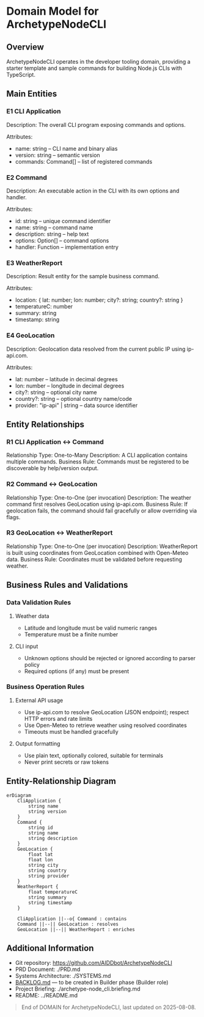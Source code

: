 # Domain Model for ArchetypeNodeCLI

## Overview

ArchetypeNodeCLI operates in the developer tooling domain, providing a starter template and sample commands for building Node.js CLIs with TypeScript.

## Main Entities

### E1 CLI Application

Description: The overall CLI program exposing commands and options.

Attributes:
- name: string – CLI name and binary alias
- version: string – semantic version
- commands: Command[] – list of registered commands

### E2 Command

Description: An executable action in the CLI with its own options and handler.

Attributes:
- id: string – unique command identifier
- name: string – command name
- description: string – help text
- options: Option[] – command options
- handler: Function – implementation entry

### E3 WeatherReport

Description: Result entity for the sample business command.

Attributes:
- location: { lat: number; lon: number; city?: string; country?: string }
- temperatureC: number
- summary: string
- timestamp: string

### E4 GeoLocation

Description: Geolocation data resolved from the current public IP using ip-api.com.

Attributes:
- lat: number – latitude in decimal degrees
- lon: number – longitude in decimal degrees
- city?: string – optional city name
- country?: string – optional country name/code
- provider: "ip-api" | string – data source identifier

## Entity Relationships

### R1 CLI Application ↔ Command

Relationship Type: One-to-Many
Description: A CLI application contains multiple commands.
Business Rule: Commands must be registered to be discoverable by help/version output.

### R2 Command ↔ GeoLocation

Relationship Type: One-to-One (per invocation)
Description: The weather command first resolves GeoLocation using ip-api.com.
Business Rule: If geolocation fails, the command should fail gracefully or allow overriding via flags.

### R3 GeoLocation ↔ WeatherReport

Relationship Type: One-to-One (per invocation)
Description: WeatherReport is built using coordinates from GeoLocation combined with Open-Meteo data.
Business Rule: Coordinates must be validated before requesting weather.

## Business Rules and Validations

### Data Validation Rules

1. Weather data
   - Latitude and longitude must be valid numeric ranges
   - Temperature must be a finite number

2. CLI input
   - Unknown options should be rejected or ignored according to parser policy
   - Required options (if any) must be present

### Business Operation Rules

1. External API usage
    - Use ip-api.com to resolve GeoLocation (JSON endpoint); respect HTTP errors and rate limits
    - Use Open-Meteo to retrieve weather using resolved coordinates
    - Timeouts must be handled gracefully

2. Output formatting
   - Use plain text, optionally colored, suitable for terminals
   - Never print secrets or raw tokens

## Entity-Relationship Diagram

```mermaid
erDiagram
    CliApplication {
        string name
        string version
    }
    Command {
        string id
        string name
        string description
    }
    GeoLocation {
        float lat
        float lon
        string city
        string country
        string provider
    }
    WeatherReport {
        float temperatureC
        string summary
        string timestamp
    }

    CliApplication ||--o{ Command : contains
    Command ||--|| GeoLocation : resolves
    GeoLocation ||--|| WeatherReport : enriches
```

## Additional Information

- Git repository: https://github.com/AIDDbot/ArchetypeNodeCLI
- PRD Document: ./PRD.md
- Systems Architecture: ./SYSTEMS.md
 - [BACKLOG.md]() — to be created in Builder phase (Builder role)
 - Project Briefing: ./archetype-node_cli.briefing.md
 - README: ../README.md

> End of DOMAIN for ArchetypeNodeCLI, last updated on 2025-08-08.
